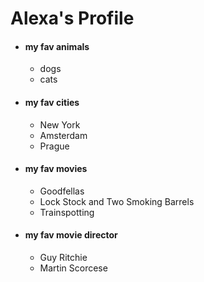 # Alexa's Profile

- #### my fav animals
  - dogs
  - cats
  
- #### my fav cities
  - New York
  - Amsterdam
  - Prague

- #### my fav movies
  - Goodfellas
  - Lock Stock and Two Smoking Barrels
  - Trainspotting

- #### my fav movie director
  - Guy Ritchie
  - Martin Scorcese
 
 
